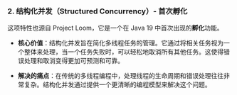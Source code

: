### 2. 结构化并发（Structured Concurrency）- 首次孵化

这项特性也源自 Project Loom，它是一个在 Java 19 中首次出现的**孵化**功能。

- **核心价值**：结构化并发旨在简化多线程任务的管理。它通过将相关任务视为一个整体来处理，当一个任务失败时，可以轻松地取消所有其他任务。这使得错误处理和取消变得更加可预测和可靠。
    
- **解决的痛点**：在传统的多线程编程中，处理线程的生命周期和错误处理往往非常复杂。结构化并发通过提供一个更清晰的编程模型来解决这个问题。